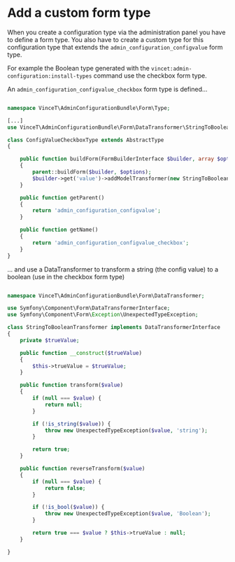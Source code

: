 Add a custom form type
======================

When you create a configuration type via the administration panel you have to define a form type. You also have to create a custom type for this configuration type that extends the `admin_configuration_configvalue` form type.

For example the Boolean type generated with the `vincet:admin-configuration:install-types` command use the checkbox form type.

An `admin_configuration_configvalue_checkbox` form type is defined...
```php

namespace VinceT\AdminConfigurationBundle\Form\Type;

[...]
use VinceT\AdminConfigurationBundle\Form\DataTransformer\StringToBooleanTransformer;

class ConfigValueCheckboxType extends AbstractType
{

    public function buildForm(FormBuilderInterface $builder, array $options)
    {
        parent::buildForm($builder, $options);
        $builder->get('value')->addModelTransformer(new StringToBooleanTransformer('1'));
    }

    public function getParent()
    {
        return 'admin_configuration_configvalue';
    }

    public function getName()
    {
        return 'admin_configuration_configvalue_checkbox';
    }
}
```

... and use a DataTransformer to transform a string (the config value) to a boolean (use in the checkbox form type)
```php

namespace VinceT\AdminConfigurationBundle\Form\DataTransformer;

use Symfony\Component\Form\DataTransformerInterface;
use Symfony\Component\Form\Exception\UnexpectedTypeException;

class StringToBooleanTransformer implements DataTransformerInterface
{
    private $trueValue;

    public function __construct($trueValue)
    {
        $this->trueValue = $trueValue;
    }

    public function transform($value)
    {
        if (null === $value) {
            return null;
        }

        if (!is_string($value)) {
            throw new UnexpectedTypeException($value, 'string');
        }

        return true;
    }

    public function reverseTransform($value)
    {
        if (null === $value) {
            return false;
        }

        if (!is_bool($value)) {
            throw new UnexpectedTypeException($value, 'Boolean');
        }

        return true === $value ? $this->trueValue : null;
    }

}

```

